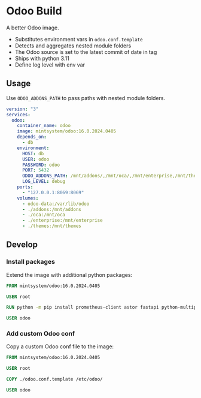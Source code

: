 # Odoo Build

A better Odoo image.

- Substitutes environment vars in `odoo.conf.template`
- Detects and aggregates nested module folders 
- The Odoo source is set to the latest commit of date in tag
- Ships with python 3.11
- Define log level with env var

## Usage

Use `ODOO_ADDONS_PATH` to pass paths with nested module folders.

```yml
version: "3"
services:
  odoo:
    container_name: odoo
    image: mintsystem/odoo:16.0.2024.0405
    depends_on:
      - db
    environment:
      HOST: db
      USER: odoo
      PASSWORD: odoo
      PORT: 5432
      ODOO_ADDONS_PATH: /mnt/addons/,/mnt/oca/,/mnt/enterprise,/mnt/themes/
      LOG_LEVEL: debug
    ports:
      - "127.0.0.1:8069:8069"
    volumes:
      - odoo-data:/var/lib/odoo
      - ./addons:/mnt/addons
      - ./oca:/mnt/oca
      - ./enterprise:/mnt/enterprise
      - ./themes:/mnt/themes
```

## Develop

### Install packages

Extend the image with additional python packages:

```dockerfile
FROM mintsystem/odoo:16.0.2024.0405

USER root

RUN python -m pip install prometheus-client astor fastapi python-multipart ujson a2wsgi parse-accept-language pyjwt

USER odoo
```

### Add custom Odoo conf

Copy a custom Odoo conf file to the image:

```dockerfile
FROM mintsystem/odoo:16.0.2024.0405

USER root

COPY ./odoo.conf.template /etc/odoo/

USER odoo
```
